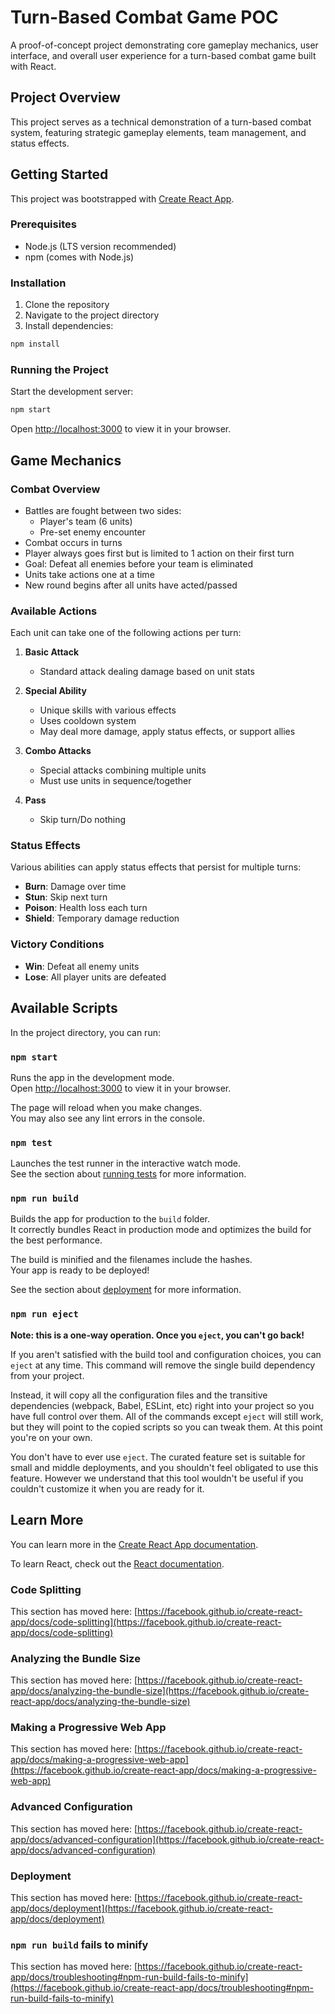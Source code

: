 # Turn-Based Combat Game POC

A proof-of-concept project demonstrating core gameplay mechanics, user interface, and overall user experience for a turn-based combat game built with React.

## Project Overview

This project serves as a technical demonstration of a turn-based combat system, featuring strategic gameplay elements, team management, and status effects.

## Getting Started

This project was bootstrapped with [Create React App](https://github.com/facebook/create-react-app).

### Prerequisites

- Node.js (LTS version recommended)
- npm (comes with Node.js)

### Installation

1. Clone the repository
2. Navigate to the project directory
3. Install dependencies:
```bash
npm install
```

### Running the Project

Start the development server:
```bash
npm start
```

Open [http://localhost:3000](http://localhost:3000) to view it in your browser.

## Game Mechanics

### Combat Overview

- Battles are fought between two sides:
  - Player's team (6 units)
  - Pre-set enemy encounter
- Combat occurs in turns
- Player always goes first but is limited to 1 action on their first turn
- Goal: Defeat all enemies before your team is eliminated
- Units take actions one at a time
- New round begins after all units have acted/passed

### Available Actions

Each unit can take one of the following actions per turn:

1. **Basic Attack**
   - Standard attack dealing damage based on unit stats

2. **Special Ability**
   - Unique skills with various effects
   - Uses cooldown system
   - May deal more damage, apply status effects, or support allies

3. **Combo Attacks**
   - Special attacks combining multiple units
   - Must use units in sequence/together

4. **Pass**
   - Skip turn/Do nothing

### Status Effects

Various abilities can apply status effects that persist for multiple turns:

- **Burn**: Damage over time
- **Stun**: Skip next turn
- **Poison**: Health loss each turn
- **Shield**: Temporary damage reduction

### Victory Conditions

- **Win**: Defeat all enemy units
- **Lose**: All player units are defeated

## Available Scripts

In the project directory, you can run:

### `npm start`

Runs the app in the development mode.\
Open [http://localhost:3000](http://localhost:3000) to view it in your browser.

The page will reload when you make changes.\
You may also see any lint errors in the console.

### `npm test`

Launches the test runner in the interactive watch mode.\
See the section about [running tests](https://facebook.github.io/create-react-app/docs/running-tests) for more information.

### `npm run build`

Builds the app for production to the `build` folder.\
It correctly bundles React in production mode and optimizes the build for the best performance.

The build is minified and the filenames include the hashes.\
Your app is ready to be deployed!

See the section about [deployment](https://facebook.github.io/create-react-app/docs/deployment) for more information.

### `npm run eject`

**Note: this is a one-way operation. Once you `eject`, you can't go back!**

If you aren't satisfied with the build tool and configuration choices, you can `eject` at any time. This command will remove the single build dependency from your project.

Instead, it will copy all the configuration files and the transitive dependencies (webpack, Babel, ESLint, etc) right into your project so you have full control over them. All of the commands except `eject` will still work, but they will point to the copied scripts so you can tweak them. At this point you're on your own.

You don't have to ever use `eject`. The curated feature set is suitable for small and middle deployments, and you shouldn't feel obligated to use this feature. However we understand that this tool wouldn't be useful if you couldn't customize it when you are ready for it.

## Learn More

You can learn more in the [Create React App documentation](https://facebook.github.io/create-react-app/docs/getting-started).

To learn React, check out the [React documentation](https://reactjs.org/).

### Code Splitting

This section has moved here: [https://facebook.github.io/create-react-app/docs/code-splitting](https://facebook.github.io/create-react-app/docs/code-splitting)

### Analyzing the Bundle Size

This section has moved here: [https://facebook.github.io/create-react-app/docs/analyzing-the-bundle-size](https://facebook.github.io/create-react-app/docs/analyzing-the-bundle-size)

### Making a Progressive Web App

This section has moved here: [https://facebook.github.io/create-react-app/docs/making-a-progressive-web-app](https://facebook.github.io/create-react-app/docs/making-a-progressive-web-app)

### Advanced Configuration

This section has moved here: [https://facebook.github.io/create-react-app/docs/advanced-configuration](https://facebook.github.io/create-react-app/docs/advanced-configuration)

### Deployment

This section has moved here: [https://facebook.github.io/create-react-app/docs/deployment](https://facebook.github.io/create-react-app/docs/deployment)

### `npm run build` fails to minify

This section has moved here: [https://facebook.github.io/create-react-app/docs/troubleshooting#npm-run-build-fails-to-minify](https://facebook.github.io/create-react-app/docs/troubleshooting#npm-run-build-fails-to-minify)
